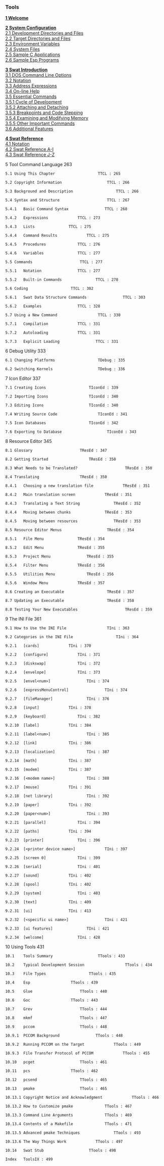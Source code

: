 ### Tools

**[1 Welcome](Tools/twelcome.md)**

**[2 System Configuration](Tools/tconfig.md)**  
[2.1 Development Directories and Files](Tools/tconfig.md#21-development-directories-and-files)  
[2.2 Target Directories and Files](Tools/tconfig.md#22-target-directories-and-files)  
[2.3 Environment Variables](Tools/tconfig.md#23-environment-variables)  
[2.4 System Files](Tools/tconfig.md#24-system-files)  
[2.5 Sample C Applications](Tools/tconfig.md#25-sample-c-applications)  
[2.6 Sample Esp Programs](Tools/tconfig.md#26-sample-esp-programs)

**[3 Swat Introduction](Tools/tswatcm.md)**  
[3.1 DOS Command Line Options](Tools/tswatcm.md#31-dos-command-line-options)  
[3.2 Notation](Tools/tswatcm.md#32-notation)  
[3.3 Address Expressions](Tools/tswatcm.md#33-address-expressions)  
[3.4 On-line Help](Tools/tswatcm.md#34-on-line-help)  
[3.5 Essential Commands](Tools/tswatcm.md#35-essential-commands)  
[3.5.1 Cycle of Development](Tools/tswatcm.md#351-cycle-of-development)  
[3.5.2 Attaching and Detaching](Tools/tswatcm.md#352-attaching-and-detaching)  
[3.5.3 Breakpoints and Code Stepping](Tools/tswatcm.md#353-breakpoints-and-code-stepping)  
[3.5.4 Examining and Modifying Memory](Tools/tswatcm.md#354-examining-and-modifying-memory)  
[3.5.5 Other Important Commands](Tools/tswatcm.md#355-other-important-commands)  
[3.6 Additional Features](Tools/tswatcm.md#36-additional-features)  

**[4 Swat Reference](Tools/tswta_i.md)**  
[4.1 Notation](Tools/tswta_i.md#41-notation)  
[4.2 Swat Reference A-I](Tools/tswta_i.md#42-swat-reference)  
[4.3 Swat Reference J-Z](Tools/tswtj_z.md)

5 	Tool Command Language 	263

	5.1	Using This Chapter					 TTCL : 265

	5.2	Copyright Information					 TTCL : 266

	5.3	Background and Description					 TTCL : 266

	5.4	Syntax and Structure					 TTCL : 267

	5.4.1	Basic Command Syntax				TTCL : 268

	5.4.2	Expressions				TTCL : 273

	5.4.3	Lists				TTCL : 275

	5.4.4	Command Results				TTCL : 275

	5.4.5	Procedures				TTCL : 276

	5.4.6	Variables				TTCL : 277

	5.5	Commands					 TTCL : 277

	5.5.1	Notation				TTCL : 277

	5.5.2	Built-in Commands				TTCL : 278

	5.6	Coding					 TTCL : 302

	5.6.1	Swat Data Structure Commands				TTCL : 303

	5.6.2	Examples				TTCL : 328

	5.7	Using a New Command					 TTCL : 330

	5.7.1	Compilation				TTCL : 331

	5.7.2	Autoloading				TTCL : 331

	5.7.3	Explicit Loading				TTCL : 331

6 	Debug Utility 	333

	6.1	Changing Platforms					 TDebug : 335

	6.2	Switching Kernels					 TDebug : 336

7 	Icon Editor 	337

	7.1	Creating Icons					 TIconEd : 339

	7.2	Importing Icons					 TIconEd : 340

	7.3	Editing Icons					 TIconEd : 340

	7.4	Writing Source Code					 TIconEd : 341

	7.5	Icon Databases					 TIconEd : 342

	7.6	Exporting to Database					 TIconEd : 343

8 	Resource Editor 	345

	8.1	Glossary					 TResEd : 347

	8.2	Getting Started					 TResEd : 350

	8.3	What Needs to be Translated?					 TResEd : 350

	8.4	Translating					 TResEd : 350

	8.4.1	Choosing a new translation file				TResEd : 351

	8.4.2	Main translation screen				TResEd : 351

	8.4.3	Translating a Text String				TResEd : 352

	8.4.4	Moving between chunks				TResEd : 353

	8.4.5	Moving between resources				TResEd : 353

	8.5	Resource Editor Menus					 TResEd : 354

	8.5.1	File Menu				TResEd : 354

	8.5.2	Edit Menu				TResEd : 355

	8.5.3	Project Menu				TResEd : 355

	8.5.4	Filter Menu				TResEd : 356

	8.5.5	Utilities Menu				TResEd : 356

	8.5.6	Window Menu				TResEd : 357

	8.6	Creating an Executable					 TResEd : 357

	8.7	Updating an Executable					 TResEd : 358

	8.8	Testing Your New Executables					 TResEd : 359

9 	The INI File 	361

	9.1	How to Use the INI File					 TIni : 363

	9.2	Categories in the INI File					 TIni : 364

	9.2.1	[cards]				TIni : 370

	9.2.2	[configure]				TIni : 371

	9.2.3	[diskswap]				TIni : 372

	9.2.4	[envelope]				TIni : 373

	9.2.5	[envel<num>]				TIni : 374

	9.2.6	[expressMenuControl]				TIni : 374

	9.2.7	[fileManager]				TIni : 376

	9.2.8	[input]				TIni : 378

	9.2.9	[keyboard]				TIni : 382

	9.2.10	[label]				TIni : 384

	9.2.11	[label<num>]				TIni : 385

	9.2.12	[link]				TIni : 386

	9.2.13	[localization]				TIni : 387

	9.2.14	[math]				TIni : 387

	9.2.15	[modem]				TIni : 387

	9.2.16	[<modem name>]				TIni : 388

	9.2.17	[mouse]				TIni : 391

	9.2.18	[net library]				TIni : 392

	9.2.19	[paper]				TIni : 392

	9.2.20	[paper<num>]				TIni : 393

	9.2.21	[parallel]				TIni : 394

	9.2.22	[paths]				TIni : 394

	9.2.23	[printer]				TIni : 396

	9.2.24	[<printer device name>]				TIni : 397

	9.2.25	[screen 0]				TIni : 399

	9.2.26	[serial]				TIni : 401

	9.2.27	[sound]				TIni : 402

	9.2.28	[spool]				TIni : 402

	9.2.29	[system]				TIni : 403

	9.2.30	[text]				TIni : 409

	9.2.31	[ui]				TIni : 413

	9.2.32	[<specific ui name>]				TIni : 421

	9.2.33	[ui features]				TIni : 421

	9.2.34	[welcome]				TIni : 428

10 	Using Tools 	431

	10.1	Tools Summary					 TTools : 433

	10.2	Typical Development Session					 TTools : 434

	10.3	File Types					 TTools : 435

	10.4	Esp					 TTools : 439

	10.5	Glue					 TTools : 440

	10.6	Goc					 TTools : 443

	10.7	Grev					 TTools : 444

	10.8	mkmf					 TTools : 447

	10.9	pccom					 TTools : 448

	10.9.1	PCCOM Background				TTools : 448

	10.9.2	Running PCCOM on the Target				TTools : 449

	10.9.3	File Transfer Protocol of PCCOM				TTools : 455

	10.10	pcget					 TTools : 461

	10.11	pcs					 TTools : 462

	10.12	pcsend					 TTools : 465

	10.13	pmake					 TTools : 465

	10.13.1	Copyright Notice and Acknowledgment				TTools : 466

	10.13.2	How to Customize pmake				TTools : 467

	10.13.3	Command Line Arguments				TTools : 469

	10.13.4	Contents of a Makefile				TTools : 471

	10.13.5	Advanced pmake Techniques				TTools : 493

	10.13.6	The Way Things Work				TTools : 497

	10.14	Swat Stub					 TTools : 498

	Index 	ToolsIX : 499
